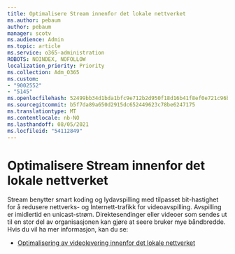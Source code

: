 ```yaml
---
title: Optimalisere Stream innenfor det lokale nettverket
ms.author: pebaum
author: pebaum
manager: scotv
ms.audience: Admin
ms.topic: article
ms.service: o365-administration
ROBOTS: NOINDEX, NOFOLLOW
localization_priority: Priority
ms.collection: Adm_O365
ms.custom:
- "9002552"
- "5145"
ms.openlocfilehash: 52499bb34d1bda1bfc9e712b2d950f18d16b41f8ef0e721c96b189b07f1cd461
ms.sourcegitcommit: b5f7da89a650d2915dc652449623c78be6247175
ms.translationtype: MT
ms.contentlocale: nb-NO
ms.lasthandoff: 08/05/2021
ms.locfileid: "54112849"
---
```

# <a name="optimizing-stream-within-my-local-network"></a>Optimalisere Stream innenfor det lokale nettverket

Stream benytter smart koding og lydavspilling med tilpasset bit-hastighet for å redusere nettverks- og Internett-trafikk for videoavspilling. Avspilling er imidlertid en unicast-strøm. Direktesendinger eller videoer som sendes ut til en stor del av organisasjonen kan gjøre at seere bruker mye båndbredde. Hvis du vil ha mer informasjon, kan du se:

- [Optimalisering av videolevering innenfor det lokale nettverket](https://docs.microsoft.com/stream/network-overview#optimizing-video-delivery-within-my-local-network)
